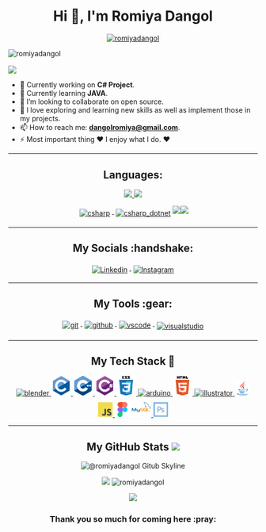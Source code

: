 <!--![MasterHead](https://i.pinimg.com/originals/8e/46/15/8e46150f790fbefe438d9c2767c32ad1.gif)
-->
<h1 align="center">Hi 👋, I'm Romiya Dangol</h1>
<!-- <h3 align="center">A passionate Programmer from Nepal</h3> -->

<p align="center"> <a href="https://github.com/ryo-ma/github-profile-trophy"><img src="https://github-profile-trophy.vercel.app/?username=romiyadangol" alt="romiyadangol" /></a> </p>
<p align="left"> <img src="https://komarev.com/ghpvc/?username=romiyadangol&label=Profile%20views&color=0e75b6&style=flat" alt="romiyadangol" /> </p>
 <a href="https://github.com/romiyadangol/github-readme-stats"><img align="center" src="https://github-readme-stats.vercel.app/api/top-langs/?username=romiyadangol&exclude_repo=github-readme-stats,romiyadangol.github.io)(https://github.com/romiyadangol/github-readme-stats)" /></a> 
 





<!-- - 😄 Pronouns:<img src="https://raw.githubusercontent.com/ashwinexe/ColoredBadges/master/svg/pronouns/sheher.svg"> -->
- 🔭 Currently working on **C# Project**.
- 🌱 Currently learning **JAVA**.
- 👯 I’m looking to collaborate on open source.
- 💬 I love exploring and learning new skills as well as implement those in my projects.
- 📫 How to reach me: **dangolromiya@gmail.com**.
- ⚡ Most important thing :heart: I enjoy what I do. :heart:

------------------------------------------------------------------------------------------------------------------------------------------------------
<!-- Badges used from https://github.com/klaasnicolaas/ColoredBadges -->
<h2 align="center">Languages:</h2>
<p align="center">
<a href="https://www.w3schools.com/c/">
<img src="https://img.shields.io/badge/c%20-%2300599C.svg?&style=for-the-badge&logo=c&logoColor=white"/>
</a>
<a href="https://www.w3schools.com/cpp/default.asp">
<img src="https://img.shields.io/badge/c++%20-%2300599C.svg?&style=for-the-badge&logo=c%2B%2B&ogoColor=white"/>
</a>
</p>    
 
<p align="center">
<a href="https://www.w3schools.com/cs/index.php">
<img src="https://raw.githubusercontent.com/klaasnicolaas/ColoredBadges/master/svg/dev/languages/csharp.svg" alt="csharp" style="vertical-align:top; margin:6px 4px">
</a><a href="https://dotnettutorials.net/course/csharp-dot-net-tutorials/"><img src="https://raw.githubusercontent.com/klaasnicolaas/ColoredBadges/master/svg/dev/languages/csharp_dotnet.svg" alt="csharp_dotnet"style="vertical-align:top; margin:6px 4px"></a><a href="https://www.w3schools.com/html/"><img src="https://raw.githubusercontent.com/klaasnicolaas/ColoredBadges/master/svg/dev/languages/html.svg"></a><a href="https://www.w3schools.com/css/"><img src="https://raw.githubusercontent.com/klaasnicolaas/ColoredBadges/master/svg/dev/languages/css3.svg"></a>   
</p>

----------------------------------------------------------------------------------------------------------------------------------------------------
<h2 align="center">My Socials :handshake: </h2>
<p align="center">
<a href="https://linkedin.com/in/romiya-dangol-383532223" target="blank">
  <img src="https://raw.githubusercontent.com/klaasnicolaas/ColoredBadges/master/svg/social/linkedin.svg" alt="Linkedin" style="vertical-align:top; margin:4px"
</a>
  
<a href="https://instagram.com/_imromiya" target="blank">
<img src="https://raw.githubusercontent.com/klaasnicolaas/ColoredBadges/prod/svg/social/instagram.svg" alt="Instagram" style="vertical-align:top; margin:4px">
</a>
</p>

----------------------------------------------------------------------------------------------------------------------------------------------------------

<h2 align="center">My Tools :gear: </h2>
<p align="center">
<a href="https://git-scm.com">
<img src="https://raw.githubusercontent.com/klaasnicolaas/ColoredBadges/prod/svg/dev/tools/git.svg" alt="git" style="vertical-align:top; margin:4px">
</a>
<a href="https://github.com/arpanaditya">
<img src="https://raw.githubusercontent.com/klaasnicolaas/ColoredBadges/prod/svg/dev/services/github.svg" alt="github" style="vertical-align:top; margin:4px">
</a>
<a href="https://code.visualstudio.com/">
<img src="https://raw.githubusercontent.com/klaasnicolaas/ColoredBadges/master/svg/dev/tools/visualstudio_code.svg" alt="vscode" style="vertical-align:top; margin:4px">
</a>
<a href="#">
<img src="https://raw.githubusercontent.com/klaasnicolaas/ColoredBadges/master/svg/dev/tools/visualstudio.svg" alt="visualstudio" style="vertical-align:top; margin:6px 4px">
</a> 
</p>

------------------------------------------------------------------------------------------------------------------------------
<h2 align="center">My Tech Stack 🧰</h2>
<p align="center">
 <a href="https://www.blender.org/" target="_blank" rel="noreferrer"> <img src="https://download.blender.org/branding/community/blender_community_badge_white.svg" alt="blender" width="40" height="40"/> </a> <a href="https://www.cprogramming.com/" target="_blank" rel="noreferrer"> <img src="https://raw.githubusercontent.com/devicons/devicon/master/icons/c/c-original.svg" alt="c" width="40" height="40"/> </a> <a href="https://www.w3schools.com/cpp/" target="_blank" rel="noreferrer"> <img src="https://raw.githubusercontent.com/devicons/devicon/master/icons/cplusplus/cplusplus-original.svg" alt="cplusplus" width="40" height="40"/> </a>
 <a href="https://www.w3schools.com/cs/" target="_blank" rel="noreferrer"> <img src="https://raw.githubusercontent.com/devicons/devicon/master/icons/csharp/csharp-original.svg" alt="csharp" width="40" height="40"/> </a> <a href="https://www.w3schools.com/css/" target="_blank" rel="noreferrer"> <img src="https://raw.githubusercontent.com/devicons/devicon/master/icons/css3/css3-original-wordmark.svg" alt="css3" width="40" height="40"/> </a>
<a href="https://www.arduino.cc/" target="_blank" rel="noreferrer"> <img src="https://cdn.worldvectorlogo.com/logos/arduino-1.svg" alt="arduino" width="40" height="40"/> </a> 
<a href="https://www.w3.org/html/" target="_blank" rel="noreferrer"> <img src="https://raw.githubusercontent.com/devicons/devicon/master/icons/html5/html5-original-wordmark.svg" alt="html5" width="40" height="40"/> </a>
<a href="https://www.adobe.com/in/products/illustrator.html" target="_blank" rel="noreferrer"> <img src="https://www.vectorlogo.zone/logos/adobe_illustrator/adobe_illustrator-icon.svg" alt="illustrator" width="30" height="30"/> </a>
<a href="https://www.java.com" target="_blank" rel="noreferrer"> <img src="https://raw.githubusercontent.com/devicons/devicon/master/icons/java/java-original.svg" alt="java" width="30" height="30"/> </a>
<a href="https://developer.mozilla.org/en-US/docs/Web/JavaScript" target="_blank" rel="noreferrer"> <img src="https://raw.githubusercontent.com/devicons/devicon/master/icons/javascript/javascript-original.svg" alt="javascript" width="30" height="30"/> </a> 
<a href="https://www.figma.com/" target="_blank" rel="noreferrer"><img src="https://raw.githubusercontent.com/devicons/devicon/master/icons/figma/figma-original.svg" alt="Figma"  width="30" height="30"/></a>
<a href="https://www.mysql.com/" target="_blank" rel="noreferrer"> <img src="https://raw.githubusercontent.com/devicons/devicon/master/icons/mysql/mysql-original-wordmark.svg" alt="mysql" width="40" height="40"/> </a> 
<a href="https://www.photoshop.com/en" target="_blank" rel="noreferrer"> <img src="https://raw.githubusercontent.com/devicons/devicon/master/icons/photoshop/photoshop-line.svg" alt="photoshop" width="30" height="30"/> </a>



----------------------------------------------------------------------------------------------------------------------------
<h2 align="center">My GitHub Stats <img src="https://github.githubassets.com/images/spinners/octocat-spinner-64.gif"/></h2>

<p align="center"><img src="https://github.com/romiyadangol/romiyadangol/blob/main/ezgif.com-gif-maker.gif" alt="@romiyadangol Gitub Skyline" width="600" /></p>

<!-- <p align="center"><img src="https://github-readme-stats.vercel.app/api?username=romiyadangol&theme=dracula&show_icons=true" alt="romiyadangol" width="400" /> -->
<p align="center"><picture>
<!-- <source 
  srcset="https://github-readme-stats.vercel.app/api?username=romiyadangol&show_icons=true&theme=dark"
  media="(prefers-color-scheme: dark)"
/> -->
<source
  srcset="https://github-readme-stats.vercel.app/api?username=romiyadangol&show_icons=true"
  media="(prefers-color-scheme: light), (prefers-color-scheme: no-preference)"
/>
<img src="https://github-readme-stats.vercel.app/api?username=romiyadangol&show_icons=true" />
</picture>
<img src="https://streak-stats.demolab.com?user=romiyadangol&theme=apprentice)(https://git.io/streak-stats)" alt ="romiyadangol" width="400" />
 
</p>





<!-- ![snake gif](https://github.com/romiyadangol/romiyadangol/blob/output/github-contribution-grid-snake.gif) -->

<p align="center">
  <img src="https://github.com/romiyadangol/romiyadangol/blob/output/github-contribution-grid-snake.gif" />
</p>

<h3 align="center">Thank you so much for coming here :pray:</h3>
